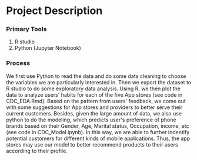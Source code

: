 # Project Description

### Primary Tools
1. R studio
2. Python (Jupyter Notebook)

### Process
We first use Python to read the data and do some data cleaning to choose the variables we are particularly interested in. Then we export the dataset to R studio to do some exploratory data analysis. Using R, we then plot the data to analyze users' habits for each of the five App stores (see code in CDC_EDA.Rmd). Based on the pattern from users' feedback, we come out with some suggestions for App stores and providers to better serve their current customers. Besides, given the large amount of data, we also use python to do the modeling, which predicts user's preference of phone brands based on their Gender, Age, Marital status, Occupation, income, etc (see code in CDC_Model.ipynb). In this way, we are able to further indentify potential customers for different kinds of mobile applications. Thus, the app stores may use our model to better recommend products to their users according to their profile.
